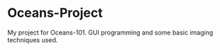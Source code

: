 # Oceans-Project
My project for Oceans-101. GUI programming and some basic imaging techniques used.
